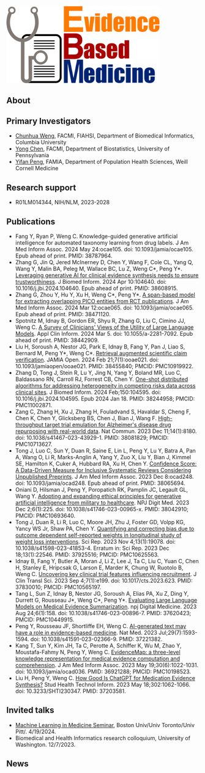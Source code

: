 <img src="https://github.com/ebmlab/.github/blob/main/profile/ebm.png" alt="EBM2.0" width="400"/>

## About

## Primary Investigators

* [Chunhua Weng](https://www.dbmi.columbia.edu/profile/chunhua-weng/), FACMI, FIAHSI, Department of Biomedical Informatics, Columbia University
* [Yong Chen](https://penncil.med.upenn.edu/about-pi/), FACMI, Department of Biostatistics, University of Pennsylvania
* [Yifan Peng](https://penglab.weill.cornell.edu/), FAMIA, Department of Population Health Sciences, Weill Cornell Medicine

## Research support

* R01LM014344, NIH/NLM, 2023-2028

## Publications

* Fang Y, Ryan P, Weng C. Knowledge-guided generative artificial intelligence for automated taxonomy learning from drug labels. J Am Med Inform Assoc. 2024 May 24:ocae105. doi: 10.1093/jamia/ocae105. Epub ahead of print. PMID: 38787964.
* Zhang G, Jin Q, Jered McInerney D, Chen Y, Wang F, Cole CL, Yang Q, Wang Y, Malin BA, Peleg M, Wallace BC, Lu Z, Weng C*, Peng Y*. [Leveraging generative AI for clinical evidence synthesis needs to ensure trustworthiness](https://pubmed.ncbi.nlm.nih.gov/38608915/). J Biomed Inform. 2024 Apr 10:104640. doi: 10.1016/j.jbi.2024.104640. Epub ahead of print. PMID: 38608915.
* Zhang G, Zhou Y, Hu Y, Xu H, Weng C*, Peng Y*. [A span-based model for extracting overlapping PICO entities from RCT publications](https://pubmed.ncbi.nlm.nih.gov/38471120/). J Am Med Inform Assoc. 2024 Mar 12:ocae065. doi: 10.1093/jamia/ocae065. Epub ahead of print. PMID: 38471120.
* Spotnitz M, Idnay B, Gordon ER, Shyu R, Zhang G, Liu C, Cimino JJ, Weng C. [A Survey of Clinicians' Views of the Utility of Large Language Models](https://pubmed.ncbi.nlm.nih.gov/38442909/). Appl Clin Inform. 2024 Mar 5. doi: 10.1055/a-2281-7092. Epub ahead of print. PMID: 38442909.
* Liu H, Soroush A, Nestor JG, Park E, Idnay B, Fang Y, Pan J, Liao S, Bernard M, Peng Y*, Weng C*. [Retrieval augmented scientific claim verification](https://pubmed.ncbi.nlm.nih.gov/38455840/). JAMIA Open. 2024 Feb 21;7(1):ooae021. doi: 10.1093/jamiaopen/ooae021. PMID: 38455840; PMCID: PMC10919922.
* Zhang D, Tong J, Stein R, Lu Y, Jing N, Yang Y, Boland MR, Luo C, Baldassano RN, Carroll RJ, Forrest CB, Chen Y. [One-shot distributed algorithms for addressing heterogeneity in competing risks data across clinical sites](https://pubmed.ncbi.nlm.nih.gov/38244958/). J Biomed Inform. 2024 Feb;150:104595. doi: 10.1016/j.jbi.2024.104595. Epub 2024 Jan 18. PMID: 38244958; PMCID: PMC11002871.
* Zang C, Zhang H, Xu J, Zhang H, Fouladvand S, Havaldar S, Cheng F, Chen K, Chen Y, Glicksberg BS, Chen J, Bian J, Wang F. [High-throughput target trial emulation for Alzheimer's disease drug repurposing with real-world data](https://pubmed.ncbi.nlm.nih.gov/38081829/). Nat Commun. 2023 Dec 11;14(1):8180. doi: 10.1038/s41467-023-43929-1. PMID: 38081829; PMCID: PMC10713627.
* Tong J, Luo C, Sun Y, Duan R, Saine E, Lin L, Peng Y, Lu Y, Batra A, Pan A, Wang O, Li R, Marks-Anglin A, Yang Y, Zuo X, Liu Y, Bian J, Kimmel SE, Hamilton K, Cuker A, Hubbard RA, Xu H, Chen Y. [Confidence Score: A Data-Driven Measure for Inclusive Systematic Reviews Considering Unpublished Preprints](https://pubmed.ncbi.nlm.nih.gov/38065694/). J Am Med Inform Assoc. 2023 Dec 8:ocad248. doi: 10.1093/jamia/ocad248. Epub ahead of print. PMID: 38065694.
* Oniani D, Hilsman J, Peng Y, Poropatich RK, Pamplin JC, Legault GL, Wang Y. [Adopting and expanding ethical principles for generative artificial intelligence from military to healthcare](https://pubmed.ncbi.nlm.nih.gov/38042910/). NPJ Digit Med. 2023 Dec 2;6(1):225. doi: 10.1038/s41746-023-00965-x. PMID: 38042910; PMCID: PMC10693640.
* Tong J, Duan R, Li R, Luo C, Moore JH, Zhu J, Foster GD, Volpp KG, Yancy WS Jr, Shaw PA, Chen Y. [Quantifying and correcting bias due to outcome dependent self-reported weights in longitudinal study of weight loss interventions](https://pubmed.ncbi.nlm.nih.gov/37925516/). Sci Rep. 2023 Nov 4;13(1):19078. doi: 10.1038/s41598-023-41853-4. Erratum in: Sci Rep. 2023 Dec 18;13(1):22546. PMID: 37925516; PMCID: PMC10625563.
* Idnay B, Fang Y, Butler A, Moran J, Li Z, Lee J, Ta C, Liu C, Yuan C, Chen H, Stanley E, Hripcsak G, Larson E, Marder K, Chung W, Ruotolo B, Weng C. [Uncovering key clinical trial features influencing recruitment](https://pubmed.ncbi.nlm.nih.gov/37830010/). J Clin Transl Sci. 2023 Sep 4;7(1):e199. doi: 10.1017/cts.2023.623. PMID: 37830010; PMCID: PMC10565197.
* Tang L, Sun Z, Idnay B, Nestor JG, Soroush A, Elias PA, Xu Z, Ding Y, Durrett G, Rousseau J*, Weng C*, Peng Y*. [Evaluating Large Language Models on Medical Evidence Summarization](https://pubmed.ncbi.nlm.nih.gov/37620423/). npj Digital Medicine. 2023 Aug 24;6(1):158. doi: 10.1038/s41746-023-00896-7. PMID: 37620423; PMCID: PMC10449915.
* Peng Y, Rousseau JF, Shortliffe EH, Weng C. [AI-generated text may have a role in evidence-based medicine](https://pubmed.ncbi.nlm.nih.gov/37221382/). Nat Med. 2023 Jul;29(7):1593-1594. doi: 10.1038/s41591-023-02366-9. PMID: 37221382.
* Kang T, Sun Y, Kim JH, Ta C, Perotte A, Schiffer K, Wu M, Zhao Y, Moustafa-Fahmy N, Peng Y, Weng C. [EvidenceMap: a three-level knowledge representation for medical evidence computation and comprehension](https://pubmed.ncbi.nlm.nih.gov/36921288/). J Am Med Inform Assoc. 2023 May 19;30(6):1022-1031. doi: 10.1093/jamia/ocad036. PMID: 36921288; PMCID: PMC10198523.
* Liu H, Peng Y, Weng C. [How Good Is ChatGPT for Medication Evidence Synthesis?](https://pubmed.ncbi.nlm.nih.gov/37203581) Stud Health Technol Inform. 2023 May 18;302:1062-1066. doi: 10.3233/SHTI230347. PMID: 37203581.

## Invited talks

* [Machine Learning in Medicine Seminar](https://ml-in-medicine.org/), Boston Univ/Univ Toronto/Univ Pitt/. 4/19/2024.
* Biomedical and Health Informatics research colloquium, University of Washington. 12/7/2023.

## News
